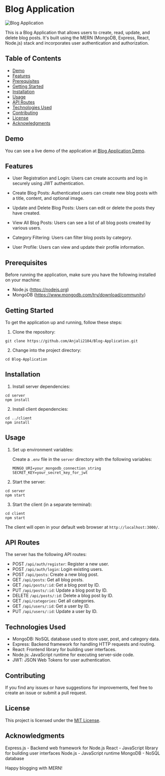 # Blog Application

![Blog Application](https://github.com/Anjali2104/Blog-Application/blob/master/client/public/blog.png)

This is a Blog Application that allows users to create, read, update, and delete blog posts. It's built using the MERN (MongoDB, Express, React, Node.js) stack and incorporates user authentication and authorization.

## Table of Contents

- [Demo](#demo)
- [Features](#features)
- [Prerequisites](#prerequisites)
- [Getting Started](#getting-started)
- [Installation](#installation)
- [Usage](#usage)
- [API Routes](#api-routes)
- [Technologies Used](#technologies-used)
- [Contributing](#contributing)
- [License](#license)
- [Acknowledgments](#acknowledgments)

## Demo

You can see a live demo of the application at [Blog Application Demo](https://blog-application-demo.netlify.app/).

## Features

- User Registration and Login: Users can create accounts and log in securely using JWT authentication.

- Create Blog Posts: Authenticated users can create new blog posts with a title, content, and optional image.

- Update and Delete Blog Posts: Users can edit or delete the posts they have created.

- View All Blog Posts: Users can see a list of all blog posts created by various users.

- Category Filtering: Users can filter blog posts by category.

- User Profile: Users can view and update their profile information.


## Prerequisites

Before running the application, make sure you have the following installed on your machine:

- Node.js (https://nodejs.org)
- MongoDB (https://www.mongodb.com/try/download/community)

## Getting Started

To get the application up and running, follow these steps:

1. Clone the repository:

```
git clone https://github.com/Anjali2104/Blog-Application.git
```

2. Change into the project directory:

```
cd Blog-Application
```

## Installation

1. Install server dependencies:

```
cd server
npm install
```

2. Install client dependencies:

```
cd ../client
npm install
```

## Usage

1. Set up environment variables:

   Create a `.env` file in the `server` directory with the following variables:

   ```
   MONGO_URI=your_mongodb_connection_string
   SECRET_KEY=your_secret_key_for_jwt
   ```

2. Start the server:

```
cd server
npm start
```

3. Start the client (in a separate terminal):

```
cd client
npm start
```

The client will open in your default web browser at `http://localhost:3000/`.

## API Routes

The server has the following API routes:

- POST `/api/auth/register`: Register a new user.
- POST `/api/auth/login`: Login existing users.
- POST `/api/posts`: Create a new blog post.
- GET `/api/posts`: Get all blog posts.
- GET `/api/posts/:id`: Get a blog post by ID.
- PUT `/api/posts/:id`: Update a blog post by ID.
- DELETE `/api/posts/:id`: Delete a blog post by ID.
- GET `/api/categories`: Get all categories.
- GET `/api/users/:id`: Get a user by ID.
- PUT `/api/users/:id`: Update a user by ID.

## Technologies Used

- MongoDB: NoSQL database used to store user, post, and category data.
- Express: Backend framework for handling HTTP requests and routing.
- React: Frontend library for building user interfaces.
- Node.js: JavaScript runtime for executing server-side code.
- JWT: JSON Web Tokens for user authentication.

## Contributing

If you find any issues or have suggestions for improvements, feel free to create an issue or submit a pull request.

## License

This project is licensed under the [MIT License](https://opensource.org/licenses/MIT).

## Acknowledgments

Express.js - Backend web framework for Node.js
React - JavaScript library for building user interfaces
Node.js - JavaScript runtime
MongoDB - NoSQL database

Happy blogging with MERN!
